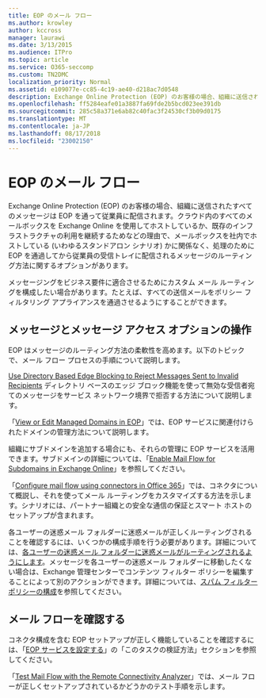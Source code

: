 ```yaml
---
title: EOP のメール フロー
ms.author: krowley
author: kccross
manager: laurawi
ms.date: 3/13/2015
ms.audience: ITPro
ms.topic: article
ms.service: O365-seccomp
ms.custom: TN2DMC
localization_priority: Normal
ms.assetid: e109077e-cc85-4c19-ae40-d218ac7d0548
description: Exchange Online Protection (EOP) のお客様の場合、組織に送信されたすべてのメッセージは EOP を通って従業員に配信されます。クラウド内のすべてのメールボックスを Exchange Online を使用してホストしているか、既存のインフラストラクチャの利用を継続するためなどの理由で、メールボックスを社内でホストしている (いわゆるスタンドアロン シナリオ) かに関係なく、処理のために EOP を通過してから従業員の受信トレイに配信されるメッセージのルーティング方法に関するオプションがあります。
ms.openlocfilehash: ff5284eafe01a3887fa69fde2b5bcd023ee391db
ms.sourcegitcommit: 285c58a371e6ab82c40fac3f24530cf3b09d0175
ms.translationtype: MT
ms.contentlocale: ja-JP
ms.lasthandoff: 08/17/2018
ms.locfileid: "23002150"
---
```

# <a name="mail-flow-in-eop"></a>EOP のメール フロー

Exchange Online Protection (EOP) のお客様の場合、組織に送信されたすべてのメッセージは EOP を通って従業員に配信されます。クラウド内のすべてのメールボックスを Exchange Online を使用してホストしているか、既存のインフラストラクチャの利用を継続するためなどの理由で、メールボックスを社内でホストしている (いわゆるスタンドアロン シナリオ) かに関係なく、処理のために EOP を通過してから従業員の受信トレイに配信されるメッセージのルーティング方法に関するオプションがあります。
  
メッセージングをビジネス要件に適合させるためにカスタム メール ルーティングを構成したい場合があります。たとえば、すべての送信メールをポリシー フィルタリング アプライアンスを通過させるようにすることができます。 
  
## <a name="working-with-messages-and-message-access-options"></a>メッセージとメッセージ アクセス オプションの操作

EOP はメッセージのルーティング方法の柔軟性を高めます。以下のトピックで、メール フロー プロセスの手順について説明します。
  
[Use Directory Based Edge Blocking to Reject Messages Sent to Invalid Recipients](http://technet.microsoft.com/library/ca7b7416-92ed-40ad-abdb-695be46ea2e4.aspx) ディレクトリ ベースのエッジ ブロック機能を使って無効な受信者宛てのメッセージをサービス ネットワーク境界で拒否する方法について説明します。 
  
「[View or Edit Managed Domains in EOP](https://docs.microsoft.com/exchange/mail-flow-best-practices/manage-accepted-domains/manage-accepted-domains)」では、EOP サービスに関連付けられたドメインの管理方法について説明します。 
  
組織にサブドメインを追加する場合にも、それらの管理に EOP サービスを活用できます。サブドメインの詳細については、「[Enable Mail Flow for Subdomains in Exchange Online](http://technet.microsoft.com/library/4033a30a-f506-481c-8ef0-fd9a0508ae38.aspx)」を参照してください。
  
「[Configure mail flow using connectors in Office 365](http://technet.microsoft.com/library/854b5a50-4462-4836-a092-37e208d29624.aspx)」では、コネクタについて概説し、それを使ってメール ルーティングをカスタマイズする方法を示します。シナリオには、パートナー組織との安全な通信の保証とスマート ホストのセットアップが含まれます。 
  
各ユーザーの迷惑メール フォルダーに迷惑メールが正しくルーティングされることを確認するには、いくつかの構成手順を行う必要があります。詳細については、[各ユーザーの迷惑メール フォルダーに迷惑メールがルーティングされるようにします](../ensure-that-spam-is-routed-to-each-user-s-junk-email-folder.md)。メッセージを各ユーザーの迷惑メール フォルダーに移動したくない場合は、Exchange 管理センターでコンテンツ フィルター ポリシーを編集することによって別のアクションができます。詳細については、[スパム フィルター ポリシーの構成](../configure-your-spam-filter-policies.md)を参照してください。
  
## <a name="verify-mail-flow"></a>メール フローを確認する

コネクタ構成を含む EOP セットアップが正しく機能していることを確認するには、「[EOP サービスを設定する](set-up-your-eop-service.md)」の「このタスクの検証方法」セクションを参照してください。 
  
「[Test Mail Flow with the Remote Connectivity Analyzer](http://technet.microsoft.com/library/6c8c2964-d553-4329-8166-6e508dd63fa0.aspx)」では、メール フローが正しくセットアップされているかどうかのテスト手順を示します。 
  

